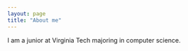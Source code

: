 ```yaml
---
layout: page
title: "About me"
---
```


I am a junior at Virginia Tech majoring in computer science.
